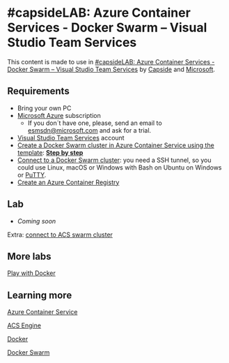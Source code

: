 # #capsideLAB: Azure Container Services - Docker Swarm – Visual Studio Team Services

This content is made to use in [#capsideLAB: Azure Container Services - Docker Swarm – Visual Studio Team Services](https://www.eventbrite.ca/e/entradas-capsidelab-azure-container-services-docker-swarm-visual-studio-team-services-33304105476) by [Capside](https://www.capside.com/) and [Microsoft](https://www.microsoft.com/es-es/).

## **Requirements**

- Bring your own PC
- [Microsoft Azure](https://azure.microsoft.com/) subscription
  - If you don´t have one, please, send an email to [esmsdn@microsoft.com](mailto:esmsdn@microsoft.com?subject=Suscripci%C3%B3n%20Microsoft%20Azure%20para%20%23capsideLAB) and ask for a trial.
- [Visual Studio Team Services](https://www.visualstudio.com/team-services/) account
- [Create a Docker Swarm cluster in Azure Container Service using the template](https://github.com/Azure/azure-quickstart-templates/tree/master/101-acsengine-swarmmode): [**Step by step**](./create-acs-engine-swarm-cluster-step-by-step.md)
- [Connect to a Docker Swarm cluster](https://docs.microsoft.com/en-us/azure/container-service/container-service-connect): you need a SSH tunnel, so you could use Linux, macOS or Windows with Bash on Ubuntu on Windows or [PuTTY](http://www.putty.org/).
- [Create an Azure Container Registry](https://docs.microsoft.com/en-us/azure/container-registry/container-registry-get-started-portal)

## **Lab**

- _Coming soon_

Extra: [connect to ACS swarm cluster](https://github.com/esmsdn/Workshops/blob/master/DockerBirthday/Connect%20to%20ACS%20swarm%20cluster.md)

## **More labs**

[Play with Docker](http://birthday.play-with-docker.com/)

## **Learning more**

[Azure Container Service](https://docs.microsoft.com/en-us/azure/container-service/)

[ACS Engine](https://github.com/Azure/acs-engine/blob/master/docs/swarmmode.md)

[Docker](https://docs.docker.com/)

[Docker Swarm](https://docs.docker.com/swarm/overview/)